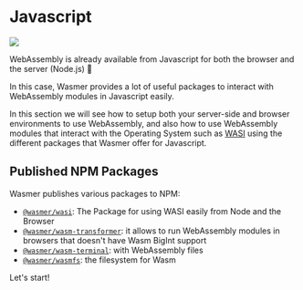 # Javascript

![](../../.gitbook/assets/image%20%283%29%20%282%29%20%281%29.png)

WebAssembly is already available from Javascript for both the browser and the server \(Node.js\) 🤗

In this case, Wasmer provides a lot of useful packages to interact with WebAssembly modules in Javascript easily.

In this section we will see how to setup both your server-side and browser environments to use WebAssembly, and also how to use WebAssembly modules that interact with the Operating System such as [WASI](wasi/) using the different packages that Wasmer offer for Javascript.

## Published NPM Packages

Wasmer publishes various packages to NPM:

* [`@wasmer/wasi`](https://www.npmjs.com/package/@wasmer/wasi): The Package for using WASI easily from Node and the Browser
* [`@wasmer/wasm-transformer`](https://www.npmjs.com/package/@wasmer/wasm-transformer): it allows to run WebAssembly modules in browsers that doesn't have Wasm BigInt support 
* [`@wasmer/wasm-terminal`](https://www.npmjs.com/package/@wasmer/wasm-terminal): with WebAssembly files
* [`@wasmer/wasmfs`](https://www.npmjs.com/package/@wasmer/wasmfs): the filesystem for Wasm

Let's start!

